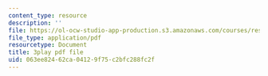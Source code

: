 ```yaml
---
content_type: resource
description: ''
file: https://ol-ocw-studio-app-production.s3.amazonaws.com/courses/res-15-003-shaping-the-future-of-work-15-662x-spring-2016/063ee82462ca04129f75c2bfc288fc2f_Q69ILtZSteE.pdf
file_type: application/pdf
resourcetype: Document
title: 3play pdf file
uid: 063ee824-62ca-0412-9f75-c2bfc288fc2f
---
```

